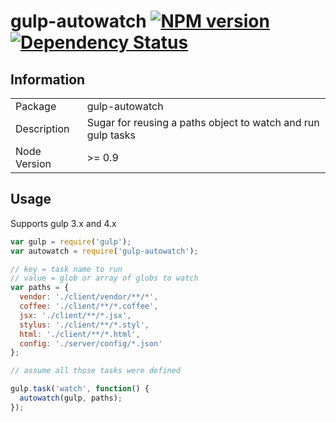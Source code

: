 # gulp-autowatch [![NPM version][npm-image]][npm-url] [![Dependency Status][david-image]][david-url]


## Information

<table>
<tr>
<td>Package</td><td>gulp-autowatch</td>
</tr>
<tr>
<td>Description</td>
<td>Sugar for reusing a paths object to watch and run gulp tasks</td>
</tr>
<tr>
<td>Node Version</td>
<td>>= 0.9</td>
</tr>
</table>

## Usage

Supports gulp 3.x and 4.x

```javascript
var gulp = require('gulp');
var autowatch = require('gulp-autowatch');

// key = task name to run
// value = glob or array of globs to watch
var paths = {
  vendor: './client/vendor/**/*',
  coffee: './client/**/*.coffee',
  jsx: './client/**/*.jsx',
  stylus: './client/**/*.styl',
  html: './client/**/*.html',
  config: './server/config/*.json'
};

// assume all those tasks were defined

gulp.task('watch', function() {
  autowatch(gulp, paths);
});

```

[npm-url]: https://npmjs.org/package/gulp-autowatch
[npm-image]: https://badge.fury.io/js/gulp-autowatch.png

[depstat-url]: https://david-dm.org/wearefractal/gulp-autowatch
[depstat-image]: https://david-dm.org/wearefractal/gulp-autowatch.png

[david-url]: https://david-dm.org/wearefractal/gulp-autowatch
[david-image]: https://david-dm.org/wearefractal/gulp-autowatch.png?theme=shields.io
